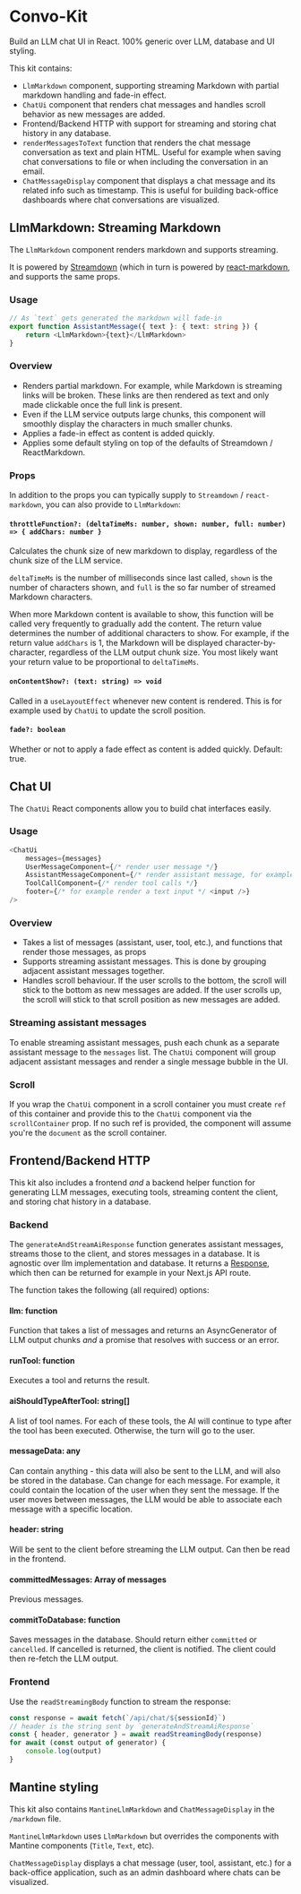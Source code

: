 # Convo-Kit

Build an LLM chat UI in React. 100% generic over LLM, database and UI styling.

This kit contains:

- `LlmMarkdown` component, supporting streaming Markdown with partial markdown handling and fade-in effect.
- `ChatUi` component that renders chat messages and handles scroll behavior as new messages are added.
- Frontend/Backend HTTP with support for streaming and storing chat history in any database.
- `renderMessagesToText` function that renders the chat message conversation as text and plain HTML. Useful for example when saving chat conversations to file or when including the conversation in an email.
- `ChatMessageDisplay` component that displays a chat message and its related info such as timestamp. This is useful for building back-office dashboards where chat conversations are visualized.

## LlmMarkdown: Streaming Markdown

The `LlmMarkdown` component renders markdown and supports streaming.

It is powered by [Streamdown](https://github.com/vercel/streamdown) (which in turn is powered by [react-markdown](https://github.com/remarkjs/react-markdown), and supports the same props.

### Usage

```typescript
// As `text` gets generated the markdown will fade-in
export function AssistantMessage({ text }: { text: string }) {
	return <LlmMarkdown>{text}</LlmMarkdown>
}
```

### Overview

- Renders partial markdown. For example, while Markdown is streaming links will be broken. These links are then rendered as text and only made clickable once the full link is present.
- Even if the LLM service outputs large chunks, this component will smoothly display the characters in much smaller chunks.
- Applies a fade-in effect as content is added quickly.
- Applies some default styling on top of the defaults of Streamdown / ReactMarkdown.

### Props

In addition to the props you can typically supply to `Streamdown` / `react-markdown`, you can also provide to `LlmMarkdown`:

#### `throttleFunction?: (deltaTimeMs: number, shown: number, full: number) => { addChars: number }`
Calculates the chunk size of new markdown to display, regardless of the chunk size of the LLM service.

 `deltaTimeMs` is the number of milliseconds since last called, `shown` is the number of characters shown, and `full` is the so far number of streamed Markdown characters.

When more Markdown content is available to show, this function will be called very frequently to gradually add the content. The return value determines the number of additional characters to show. For example, if the return value `addChars` is 1, the Markdown will be displayed character-by-character, regardless of the LLM output chunk size. You most likely want your return value to be proportional to `deltaTimeMs`.

#### `onContentShow?: (text: string) => void`
Called in a `useLayoutEffect` whenever new content is rendered. This is for example used by `ChatUi` to update the scroll position.

#### `fade?: boolean`
Whether or not to apply a fade effect as content is added quickly. Default: true.

## Chat UI

The `ChatUi` React components allow you to build chat interfaces easily.

### Usage

```typescript
<ChatUi
    messages={messages}
    UserMessageComponent={/* render user message */}
    AssistantMessageComponent={/* render assistant message, for example using LlmMarkdown */}
    ToolCallComponent={/* render tool calls */}
    footer={/* for example render a text input */ <input />}
/>

```

### Overview

- Takes a list of messages (assistant, user, tool, etc.), and functions that render those messages, as props
- Supports streaming assistant messages. This is done by grouping adjacent assistant messages together.
- Handles scroll behaviour. If the user scrolls to the bottom, the scroll will stick to the bottom as new messages are added. If the user scrolls up, the scroll will stick to that scroll position as new messages are added.

### Streaming assistant messages

To enable streaming assistant messages, push each chunk as a separate assistant message to the `messages` list. The `ChatUi` component will group adjacent assistant messages and render a single message bubble in the UI.

### Scroll

If you wrap the `ChatUi` component in a scroll container you must create `ref` of this container and provide this to the `ChatUi` component via the `scrollContainer` prop. If no such ref is provided, the component will assume you're the `document` as the scroll container.

## Frontend/Backend HTTP

This kit also includes a frontend *and* a backend helper function for generating LLM messages, executing tools, streaming content the client, and storing chat history in a database.

### Backend

The `generateAndStreamAiResponse` function generates assistant messages, streams those to the client, and stores messages in a database. It is agnostic over llm implementation and database. It returns a [Response](https://developer.mozilla.org/en-US/docs/Web/API/Response), which then can be returned for example in your Next.js API route.

The function takes the following (all required) options:

#### llm: function

Function that takes a list of messages and returns an AsyncGenerator of LLM output chunks *and* a promise that resolves with success or an error.

#### runTool: function

Executes a tool and returns the result.

#### aiShouldTypeAfterTool: string[]

A list of tool names. For each of these tools, the AI will continue to type after the tool has been executed. Otherwise, the turn will go to the user.

#### messageData: any

Can contain anything - this data will also be sent to the LLM, and will also be stored in the database. Can change for each message. For example, it could contain the location of the user when they sent the message. If the user moves between messages, the LLM would be able to associate each message with a specific location.

#### header: string

Will be sent to the client before streaming the LLM output. Can then be read in the frontend.

#### committedMessages: Array of messages

Previous messages.

#### commitToDatabase: function

Saves messages in the database. Should return either `committed` or `cancelled`. If cancelled is returned, the client is notified. The client could then re-fetch the LLM output.

### Frontend

Use the `readStreamingBody` function to stream the response:
```typescript
const response = await fetch(`/api/chat/${sessionId}`)
// header is the string sent by `generateAndStreamAiResponse`
const { header, generator } = await readStreamingBody(response)
for await (const output of generator) {
	console.log(output)
}
```

## Mantine styling

This kit also contains `MantineLlmMarkdown` and `ChatMessageDisplay` in the `/markdown` file.

`MantineLlmMarkdown` uses `LlmMarkdown` but overrides the components with Mantine components (`Title`, `Text`, etc).

`ChatMessageDisplay` displays a chat message (user, tool, assistant, etc.) for a back-office application, such as an admin dashboard where chats can be visualized.
